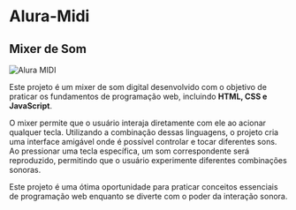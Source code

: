 # Alura-Midi
## Mixer de Som

![Alura MIDI](https://github.com/FabianeElla/Alura-Midi/assets/124746177/3a4581a3-2b4b-42d9-9966-dd36c0132d9b)

Este projeto é um mixer de som digital desenvolvido com o objetivo de praticar os fundamentos de programação web, incluindo **HTML, CSS e JavaScript**. 

O mixer permite que o usuário interaja diretamente com ele ao acionar qualquer tecla. Utilizando a combinação dessas linguagens, o projeto cria uma interface amigável onde é possível controlar e tocar diferentes sons. Ao pressionar uma tecla específica, um som correspondente será reproduzido, permitindo que o usuário experimente diferentes combinações sonoras.

Este projeto é uma ótima oportunidade para praticar conceitos essenciais de programação web enquanto se diverte com o poder da interação sonora.
